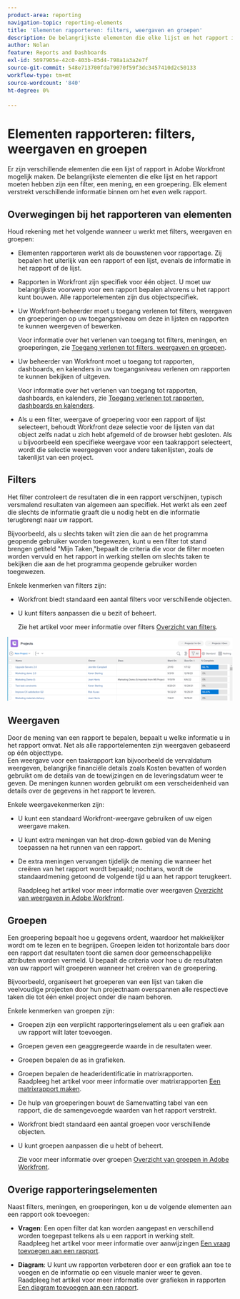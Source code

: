 ```yaml
---
product-area: reporting
navigation-topic: reporting-elements
title: 'Elementen rapporteren: filters, weergaven en groepen'
description: De belangrijkste elementen die elke lijst en het rapport in Workfront moeten hebben zijn een filter, een mening, en een groepering. Elk element verstrekt verschillende informatie binnen om het even welk rapport.
author: Nolan
feature: Reports and Dashboards
exl-id: 5697905e-42c0-403b-85d4-798a1a3a2e7f
source-git-commit: 548e713700fda79070f59f3dc3457410d2c50133
workflow-type: tm+mt
source-wordcount: '840'
ht-degree: 0%

---
```


# Elementen rapporteren: filters, weergaven en groepen

<!--
<div style="color: #ff1493;" data-mc-conditions="QuicksilverOrClassic.Draft mode">
<p>AL: Add information here about all the different kinds of FVGs: in reports, in lists, beta, etc // OR: this article should be a high-level overview of reporting elements. Then, each type of element should have:</p>
<p>- overview for Filters</p>
<p>- create a filter</p>
<p>- share a filter</p>
<p>ALL in Reporting elements but the Shared ones should be linked to Basics> Sharing; some of the articles in the Basics> Navigation> Use lists might beed to link here as well</p>
</div>
-->

Er zijn verschillende elementen die een lijst of rapport in Adobe Workfront mogelijk maken. De belangrijkste elementen die elke lijst en het rapport moeten hebben zijn een filter, een mening, en een groepering. Elk element verstrekt verschillende informatie binnen om het even welk rapport.

## Overwegingen bij het rapporteren van elementen

Houd rekening met het volgende wanneer u werkt met filters, weergaven en groepen:

* Elementen rapporteren werkt als de bouwstenen voor rapportage. Zij bepalen het uiterlijk van een rapport of een lijst, evenals de informatie in het rapport of de lijst.
* Rapporten in Workfront zijn specifiek voor één object. U moet uw belangrijkste voorwerp voor een rapport bepalen alvorens u het rapport kunt bouwen. Alle rapportelementen zijn dus objectspecifiek.
* Uw Workfront-beheerder moet u toegang verlenen tot filters, weergaven en groeperingen op uw toegangsniveau om deze in lijsten en rapporten te kunnen weergeven of bewerken.

  Voor informatie over het verlenen van toegang tot filters, meningen, en groeperingen, zie [Toegang verlenen tot filters, weergaven en groepen](../../../administration-and-setup/add-users/configure-and-grant-access/grant-access-fvg.md).

* Uw beheerder van Workfront moet u toegang tot rapporten, dashboards, en kalenders in uw toegangsniveau verlenen om rapporten te kunnen bekijken of uitgeven.

  Voor informatie over het verlenen van toegang tot rapporten, dashboards, en kalenders, zie [Toegang verlenen tot rapporten, dashboards en kalenders](../../../administration-and-setup/add-users/configure-and-grant-access/grant-access-reports-dashboards-calendars.md).

* Als u een filter, weergave of groepering voor een rapport of lijst selecteert, behoudt Workfront deze selectie voor de lijsten van dat object zelfs nadat u zich hebt afgemeld of de browser hebt gesloten. Als u bijvoorbeeld een specifieke weergave voor een taakrapport selecteert, wordt die selectie weergegeven voor andere takenlijsten, zoals de takenlijst van een project.

## Filters

Het filter controleert de resultaten die in een rapport verschijnen, typisch versmalend resultaten van algemeen aan specifiek. Het werkt als een zeef die slechts de informatie graaft die u nodig hebt en die informatie terugbrengt naar uw rapport.

Bijvoorbeeld, als u slechts taken wilt zien die aan de het programma geopende gebruiker worden toegewezen, kunt u een filter tot stand brengen getiteld &quot;Mijn Taken,&quot;bepaalt de criteria die voor de filter moeten worden vervuld en het rapport in werking stellen om slechts taken te bekijken die aan de het programma geopende gebruiker worden toegewezen.

Enkele kenmerken van filters zijn:

* Workfront biedt standaard een aantal filters voor verschillende objecten.
* U kunt filters aanpassen die u bezit of beheert.

  Zie het artikel voor meer informatie over filters [Overzicht van filters](../../../reports-and-dashboards/reports/reporting-elements/filters-overview.md).

![Filterpictogram](assets/projects-list-with-filter-drop-down-highlighted-nwe.png)

## Weergaven

Door de mening van een rapport te bepalen, bepaalt u welke informatie u in het rapport omvat. Net als alle rapportelementen zijn weergaven gebaseerd op één objecttype.\
Een weergave voor een taakrapport kan bijvoorbeeld de vervaldatum weergeven, belangrijke financiële details zoals Kosten bevatten of worden gebruikt om de details van de toewijzingen en de leveringsdatum weer te geven. De meningen kunnen worden gebruikt om een verscheidenheid van details over de gegevens in het rapport te leveren.

Enkele weergavekenmerken zijn:

* U kunt een standaard Workfront-weergave gebruiken of uw eigen weergave maken.
* U kunt extra meningen van het drop-down gebied van de Mening toepassen na het runnen van een rapport.
* De extra meningen vervangen tijdelijk de mening die wanneer het creëren van het rapport wordt bepaald; nochtans, wordt de standaardmening getoond de volgende tijd u aan het rapport terugkeert.

  Raadpleeg het artikel voor meer informatie over weergaven [Overzicht van weergaven in Adobe Workfront](../../../reports-and-dashboards/reports/reporting-elements/views-overview.md).

## Groepen

Een groepering bepaalt hoe u gegevens ordent, waardoor het makkelijker wordt om te lezen en te begrijpen. Groepen leiden tot horizontale bars door een rapport dat resultaten toont die samen door gemeenschappelijke attributen worden vermeld. U bepaalt de criteria voor hoe u de resultaten van uw rapport wilt groeperen wanneer het creëren van de groepering.

Bijvoorbeeld, organiseert het groeperen van een lijst van taken die veelvoudige projecten door hun projectnaam overspannen alle respectieve taken die tot één enkel project onder die naam behoren.

Enkele kenmerken van groepen zijn:

* Groepen zijn een verplicht rapporteringselement als u een grafiek aan uw rapport wilt later toevoegen.
* Groepen geven een geaggregeerde waarde in de resultaten weer. &#x200B;
* Groepen bepalen de as in grafieken.
* Groepen bepalen de headeridentificatie in matrixrapporten.\
  Raadpleeg het artikel voor meer informatie over matrixrapporten [Een matrixrapport maken](../../../reports-and-dashboards/reports/creating-and-managing-reports/create-matrix-report.md).

* De hulp van groeperingen bouwt de Samenvatting tabel van een rapport, die de samengevoegde waarden van het rapport verstrekt.
* Workfront biedt standaard een aantal groepen voor verschillende objecten.
* U kunt groepen aanpassen die u hebt of beheert.

  Zie voor meer informatie over groepen [Overzicht van groepen in Adobe Workfront](../../../reports-and-dashboards/reports/reporting-elements/groupings-overview.md).

## Overige rapporteringselementen

Naast filters, meningen, en groeperingen, kon u de volgende elementen aan een rapport ook toevoegen:

* **Vragen**: Een open filter dat kan worden aangepast en verschillend worden toegepast telkens als u een rapport in werking stelt.\
  Raadpleeg het artikel voor meer informatie over aanwijzingen [Een vraag toevoegen aan een rapport](../../../reports-and-dashboards/reports/creating-and-managing-reports/add-prompt-report.md).

* **Diagram**: U kunt uw rapporten verbeteren door er een grafiek aan toe te voegen en de informatie op een visuele manier weer te geven.\
  Raadpleeg het artikel voor meer informatie over grafieken in rapporten [Een diagram toevoegen aan een rapport](../../../reports-and-dashboards/reports/creating-and-managing-reports/add-chart-report.md).
